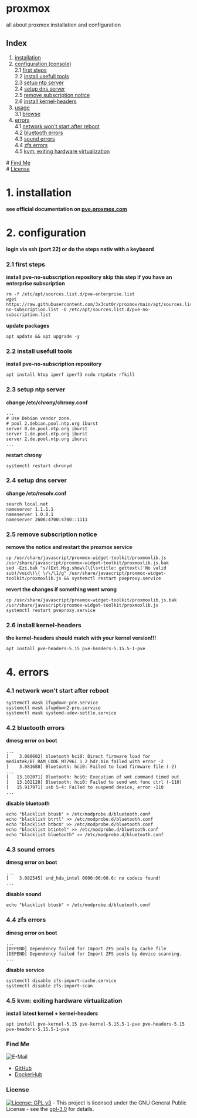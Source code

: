 # proxmox

all about proxmox installation and configuration

## Index

1. [installation](#installation)  
2. [configuration (console)](#configuration)  
  2.1 [first steps](#first_steps)  
  2.2 [install usefull tools](#tools)  
  2.3 [setup ntp server](#ntp)  
  2.4 [setup dns server](#dns)  
  2.5 [remove subscription notice](#subscription_notice)  
  2.6 [install kernel-headers](#kernel-headers)  
3. [usage](#usage)  
  3.1 [browse](#browse)  
4. [errors](#errors)  
  4.1 [network won't start after reboot](#error_network)  
  4.2 [bluetooth errors](#error_bluetooth)  
  4.3 [sound errors](#error_sound)  
  4.4 [zfs errors](#error_zfs)  
  4.5 [kvm: exiting hardware virtualization](#error_kvm)  

\# [Find Me](#findme)  
\# [License](#license)  


# 1. installation <a name="installation"></a>  
**see official documentation on [pve.proxmox.com](https://pve.proxmox.com/pve-docs/pve-admin-guide.html)**  


# 2. configuration <a name="configuration"></a>  
**login via ssh (port 22) or do the steps nativ with a keyboard**

### 2.1 first steps <a name="first_steps"></a>  
**install pve-no-subscription repository**
**skip this step if you have an enterprise subscription**
```shell
rm -f /etc/apt/sources.list.d/pve-enterprise.list
wget https://raw.githubusercontent.com/3x3cut0r/proxmox/main/apt/sources.list.d/pve-no-subscription.list -O /etc/apt/sources.list.d/pve-no-subscription.list

```
**update packages**
```shell
apt update && apt upgrade -y

```

### 2.2 install usefull tools <a name="tools"></a>  
**install pve-no-subscription repository**
```shell
apt install htop iperf iperf3 ncdu ntpdate rfkill

```

### 2.3 setup ntp server <a name="ntp"></a>  
**change /etc/chrony/chrony.conf**
```shell
...
# Use Debian vendor zone.
# pool 2.debian.pool.ntp.org iburst
server 0.de.pool.ntp.org iburst
server 1.de.pool.ntp.org iburst
server 2.de.pool.ntp.org iburst
...

```
**restart chrony**
```shell
systemctl restart chronyd

```

### 2.4 setup dns server <a name="dns"></a>  
**change /etc/resolv.conf**
```shell
search local.net
nameserver 1.1.1.1
nameserver 1.0.0.1
nameserver 2606:4700:4700::1111

```

### 2.5 remove subscription notice <a name="subscription_notice"></a>  
**remove the notice and restart the proxmox service**
```shell
cp /usr/share/javascript/proxmox-widget-toolkit/proxmoxlib.js /usr/share/javascript/proxmox-widget-toolkit/proxmoxlib.js.bak
sed -Ezi.bak "s/(Ext.Msg.show\(\{\s+title: gettext\('No valid sub)/void\(\{ \/\/\1/g" /usr/share/javascript/proxmox-widget-toolkit/proxmoxlib.js && systemctl restart pveproxy.service

```
**revert the changes if something went wrong**
```shell
cp /usr/share/javascript/proxmox-widget-toolkit/proxmoxlib.js.bak /usr/share/javascript/proxmox-widget-toolkit/proxmoxlib.js
systemctl restart pveproxy.service

```

### 2.6 install kernel-headers <a name="kernel-headers"></a>  
**the kernel-headers should match with your kernel version!!!**
```shell
apt install pve-headers-5.15 pve-headers-5.15.5-1-pve

```

# 4. errors <a name="errors"></a>  

### 4.1 network won't start after reboot <a name="error_network"></a>  
```shell
systemctl mask ifupdown-pre.service
systemctl mask ifupdown2-pre.service
systemctl mask systemd-udev-settle.service

```

### 4.2 bluetooth errors <a name="error_bluetooth"></a>  
**dmesg error on boot**
```shell
...
[    3.080602] bluetooth hci0: Direct firmware load for mediatek/BT_RAM_CODE_MT7961_1_2_hdr.bin failed with error -2
[    3.081688] Bluetooth: hci0: Failed to load firmware file (-2)
...
[   13.102071] Bluetooth: hci0: Execution of wmt command timed out
[   13.102128] Bluetooth: hci0: Failed to send wmt func ctrl (-110)
[   15.917971] usb 5-4: Failed to suspend device, error -110
...
```

**disable bluetooth**
```shell
echo "blacklist btusb" > /etc/modprobe.d/bluetooth.conf
echo "blacklist btrtl" >> /etc/modprobe.d/bluetooth.conf
echo "blacklist btbcm" >> /etc/modprobe.d/bluetooth.conf
echo "blacklist btintel" >> /etc/modprobe.d/bluetooth.conf
echo "blacklist bluetooth" >> /etc/modprobe.d/bluetooth.conf

```

### 4.3 sound errors <a name="error_sound"></a>  
**dmesg error on boot**
```shell
...
[    3.082545] snd_hda_intel 0000:06:00.6: no codecs found!
...
```

**disable sound**
```shell
echo "blacklist btusb" > /etc/modprobe.d/bluetooth.conf

```

### 4.4 zfs errors <a name="error_zfs"></a>  
**dmesg error on boot**
```shell
...
[DEPEND] Dependency failed for Import ZFS pools by cache file
[DEPEND] Dependency failed for Import ZFS pools by device scanning.
...
```

**disable service**
```shell
systemctl disable zfs-import-cache.service
systemctl disable zfs-import-scan

```

### 4.5 kvm: exiting hardware virtualization <a name="error_kvm"></a>  
**install latest kernel + kernel-headers**
```shell
apt install pve-kernel-5.15 pve-kernel-5.15.5-1-pve pve-headers-5.15 pve-headers-5.15.5-1-pve

```

### Find Me <a name="findme"></a>

![E-Mail](https://img.shields.io/badge/E--Mail-executor55%40gmx.de-red)
* [GitHub](https://github.com/3x3cut0r)
* [DockerHub](https://hub.docker.com/u/3x3cut0r)

### License <a name="license"></a>

[![License: GPL v3](https://img.shields.io/badge/License-GPLv3-blue.svg)](https://www.gnu.org/licenses/gpl-3.0) - This project is licensed under the GNU General Public License - see the [gpl-3.0](https://www.gnu.org/licenses/gpl-3.0.en.html) for details.

